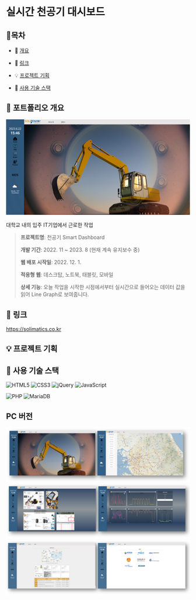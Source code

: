 # 실시간 천공기 대시보드 
## 📗목차 

- 📝 [개요](#-포트폴리오-개요)

- 🔗 [링크](#-링크)

- 💡 [프로젝트 기획](#-프로젝트-기획)

- 🔨 [사용 기술 스택](#-사용-기술-스택)

## 📝 포트폴리오 개요
<img src="images/readme_home.jpg">

대학교 내의 입주 IT기업에서 근로한 작업

>**프로젝트명**: 천공기 Smart Dashboard 
>
>**개발 기간**: 2022. 11 ~ 2023. 8 (현재 계속 유지보수 중) 
>
>**웹 배포 시작일**: 2022. 12. 1.
>
>**적응형 웹**: 데스크탑, 노트북, 태블릿, 모바일
>
>**상세 기능**: 오늘 작업을 시작한 시점에서부터 실시간으로 들어오는 데이터 값을 읽어 Line Graph로 보여줍니다.

## 🔗 링크
https://solimatics.co.kr

## 💡 프로젝트 기획

## 🔨 사용 기술 스택
![HTML5](https://img.shields.io/badge/html5-%23E34F26.svg?style=for-the-badge&logo=html5&logoColor=white)
![CSS3](https://img.shields.io/badge/css3-%231572B6.svg?style=for-the-badge&logo=css3&logoColor=white)
![jQuery](https://img.shields.io/badge/jquery-%230769AD.svg?style=for-the-badge&logo=jquery&logoColor=white)
![JavaScript](https://img.shields.io/badge/javascript-%23323330.svg?style=for-the-badge&logo=javascript&logoColor=%23F7DF1E)


![PHP](https://img.shields.io/badge/php-%23777BB4.svg?style=for-the-badge&logo=php&logoColor=white)
![MariaDB](https://img.shields.io/badge/MariaDB-003545?style=for-the-badge&logo=mariadb&logoColor=white)

## PC 버전
<img src="images/readme1.jpg">
<img src="images/readme2.jpg">
<img src="images/readme3.jpg">
